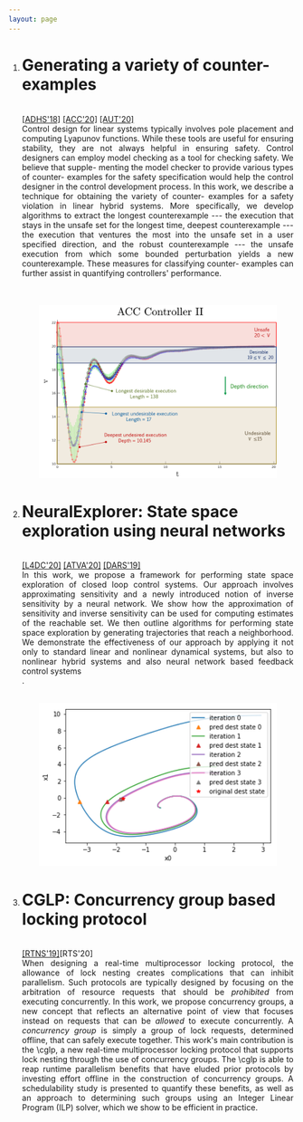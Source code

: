 ```yaml
---
layout: page
---
```

<ol>
<li><h1>Generating a variety of counter-examples</h1><br/>
<a href="https://www.sciencedirect.com/science/article/pii/S2405896318311376" target="_blank">[ADHS'18]</a>
<a href="https://ieeexplore.ieee.org/document/9147430" target="_blank">[ACC'20]</a>
<a href="http://www.sciencedirect.com/science/article/pii/S000510982030203X" target="_blank">[AUT'20]</a> <br/>
<div style="text-align: justify"> Control design for linear systems typically involves pole placement and computing Lyapunov functions. While these tools are useful for ensuring stability, they are not always helpful in ensuring safety. Control designers can employ model checking as a 
tool for checking safety. We believe that supple- menting the model checker to provide various types of counter- examples for the safety specification would help the control designer in the control development process. In this work, we describe a technique for obtaining the variety of counter- examples for a safety violation in linear hybrid systems. More specifically, we develop algorithms to extract the longest counterexample --- the execution that stays in the unsafe set for the longest time, deepest counterexample --- the execution that ventures the most into the unsafe set in a user specified direction, and the robust counterexample --- the unsafe execution from which some bounded perturbation yields a new counterexample. These measures for classifying counter- examples can further assist in quantifying controllers' performance.</div><br/><br/>
</li>
<p align="center"> <img width="420" src="/public/images/v_t_2.png" alt="ACC Controller"></p>

<li><h1>NeuralExplorer: State space exploration using neural networks</h1><br/>
<a href="http://proceedings.mlr.press/v120/goyal20a.html" target="_blank">[L4DC'20]</a>
<a href="https://ieeexplore.ieee.org/document/9147430" target="_blank">[ATVA'20]</a>
<a href="https://sites.google.com/view/dars2019/abstracts">[DARS'19]</a><br/>

<div style="text-align: justify">In this work, we propose a framework for performing state space exploration of closed loop control systems. Our approach involves approximating sensitivity and a newly introduced notion of inverse sensitivity by a neural network. We show how the approximation of sensitivity and inverse sensitivity can be used for computing estimates of the reachable set. We then outline algorithms for performing state space exploration by generating trajectories that reach a neighborhood. We demonstrate the effectiveness of our approach by applying it not only to standard linear and nonlinear dynamical systems, but also to nonlinear hybrid systems and also neural network based feedback control systems</div>.<br/><br/>

<p align="center"> <img width="420" src="/public/images/fig-inv-sen-basic.png" alt="reachTarget using inverse sensitivity"/> </p>
</li>

<li><h1>CGLP: Concurrency group based locking protocol</h1><br/>
<a href="https://dl.acm.org/doi/10.1145/3356401.3356404" target="_blank">[RTNS'19]</a>[RTS'20]<br/>

<div style="text-align: justify">When designing a real-time multiprocessor locking protocol, the allowance of lock nesting creates complications that can inhibit parallelism. Such protocols are typically designed by focusing on the arbitration of resource requests that should be <i>prohibited</i> from executing concurrently. In this work, we propose concurrency groups, a new concept that reflects an alternative point of view that focuses instead on requests that can be <i>allowed</i> to execute concurrently.  A <i>concurrency group</i> is simply a group of lock requests, determined offline, that can safely execute together. This work's main contribution is the \cglp, a new real-time multiprocessor locking protocol that supports lock nesting through the use of concurrency groups. The \cglp is able to reap runtime parallelism benefits that have eluded prior protocols by investing effort offline in the construction of concurrency groups. A schedulability study is presented to quantify these benefits, as well as an approach to determining such groups using an Integer Linear Program (ILP) solver, which we show to be efficient in practice.</div>
</li>
</ol>
